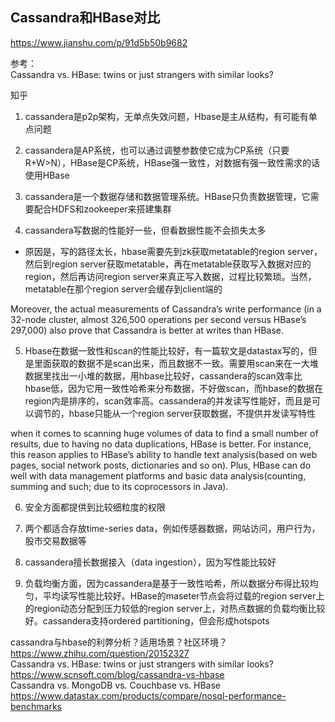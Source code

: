 



## Cassandra和HBase对比


https://www.jianshu.com/p/91d5b50b9682

参考：  
Cassandra vs. HBase: twins or just strangers with similar looks?  

知乎

1. cassandera是p2p架构，无单点失效问题，Hbase是主从结构，有可能有单点问题

2. cassandera是AP系统，也可以通过调整参数使它成为CP系统（只要R+W>N），HBase是CP系统，HBase强一致性，对数据有强一致性需求的话使用HBase

3. cassandera是一个数据存储和数据管理系统。HBase只负责数据管理，它需要配合HDFS和zookeeper来搭建集群

4. cassandera写数据的性能好一些，但看数据性能不会损失太多

- 原因是，写的路径太长，hbase需要先到zk获取metatable的region server，然后到region server获取metatable，再在metatable获取写入数据对应的region，然后再访问region server来真正写入数据，过程比较繁琐。当然，metatable在那个region server会缓存到client端的

Moreover, the actual measurements of Cassandra’s write performance (in a 32-node cluster, almost 326,500 operations per second versus HBase’s 297,000) also prove that Cassandra is better at writes than HBase.

5. Hbase在数据一致性和scan的性能比较好，有一篇软文是datastax写的，但是里面获取的数据不是scan出来，而且数据不一致。需要用scan来在一大堆数据里找出一小堆的数据，用hbase比较好，cassandera的scan效率比hbase低，因为它用一致性哈希来分布数据，不好做scan，而hbase的数据在region内是排序的，scan效率高。cassandera的并发读写性能好，而且是可以调节的，hbase只能从一个region server获取数据，不提供并发读写特性

when it comes to scanning huge volumes of data to find a small number of results, due to having no data duplications, HBase is better. For instance, this reason applies to HBase’s ability to handle text analysis(based on web pages, social network posts, dictionaries and so on). Plus, HBase can do well with data management platforms and basic data analysis(counting, summing and such; due to its coprocessors in Java).

6. 安全方面都提供到比较细粒度的权限

7. 两个都适合存放time-series data，例如传感器数据，网站访问，用户行为，股市交易数据等

8. cassandera擅长数据接入（data ingestion），因为写性能比较好

9. 负载均衡方面，因为cassandera是基于一致性哈希，所以数据分布得比较均匀，平均读写性能比较好。HBase的maseter节点会将过载的region server上的region动态分配到压力较低的region server上，对热点数据的负载均衡比较好。cassandera支持ordered partitioning，但会形成hotspots


cassandra与hbase的利弊分析？适用场景？社区环境？  
https://www.zhihu.com/question/20152327  
Cassandra vs. HBase: twins or just strangers with similar looks?  
https://www.scnsoft.com/blog/cassandra-vs-hbase  
Cassandra vs. MongoDB vs. Couchbase vs. HBase  
https://www.datastax.com/products/compare/nosql-performance-benchmarks  


